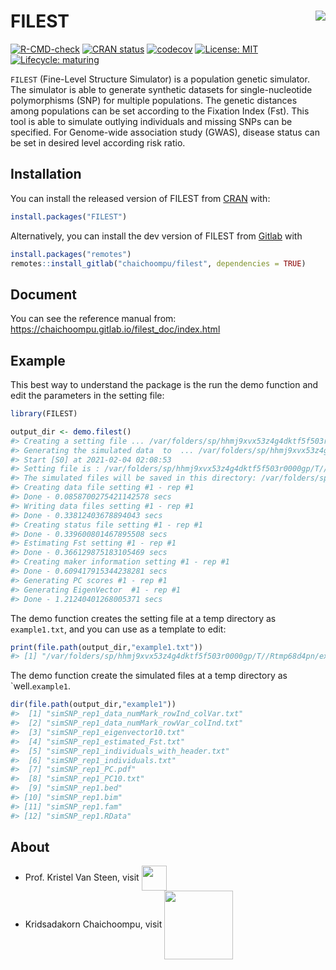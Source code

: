 
<!-- README.md is generated from README.Rmd. Please edit that file -->

# FILEST <img src="man/figures/filest_logo.png" align="right" />

<!-- badges: start -->

[![R-CMD-check](https://github.com/kridsadakorn/filest/workflows/R-CMD-check/badge.svg)](https://github.com/kridsadakorn/filest/actions)
[![CRAN
status](https://www.r-pkg.org/badges/version/FILEST)](https://CRAN.R-project.org/package=FILEST)
[![codecov](https://codecov.io/gh/kridsadakorn/filest/branch/master/graph/badge.svg?token=41WJVZOP49)](https://codecov.io/gh/kridsadakorn/filest)
[![License:
MIT](https://img.shields.io/badge/License-MIT-yellow.svg)](https://opensource.org/licenses/MIT)
[![Lifecycle:
maturing](https://img.shields.io/badge/lifecycle-maturing-blue.svg)](https://www.tidyverse.org/lifecycle/#maturing)
<!-- badges: end -->

`FILEST` (Fine-Level Structure Simulator) is a population genetic
simulator. The simulator is able to generate synthetic datasets for
single-nucleotide polymorphisms (SNP) for multiple populations. The
genetic distances among populations can be set according to the Fixation
Index (Fst). This tool is able to simulate outlying individuals and
missing SNPs can be specified. For Genome-wide association study (GWAS),
disease status can be set in desired level according risk ratio.

## Installation

You can install the released version of FILEST from
[CRAN](https://CRAN.R-project.org) with:

``` r
install.packages("FILEST")
```

Alternatively, you can install the dev version of FILEST from
[Gitlab](https://gitlab.com/chaichoompu/filest) with

``` r
install.packages("remotes")
remotes::install_gitlab("chaichoompu/filest", dependencies = TRUE)
```

## Document

You can see the reference manual from:
<https://chaichoompu.gitlab.io/filest_doc/index.html>

## Example

This best way to understand the package is the run the demo function and
edit the parameters in the setting file:

``` r
library(FILEST)

output_dir <- demo.filest()
#> Creating a setting file ... /var/folders/sp/hhmj9xvx53z4g4dktf5f503r0000gp/T//Rtmp68d4pn/example1.txt
#> Generating the simulated data  to  ... /var/folders/sp/hhmj9xvx53z4g4dktf5f503r0000gp/T//Rtmp68d4pn
#> Start [S0] at 2021-02-04 02:08:53
#> Setting file is : /var/folders/sp/hhmj9xvx53z4g4dktf5f503r0000gp/T//Rtmp68d4pn/example1.txt
#> The simulated files will be saved in this directory: /var/folders/sp/hhmj9xvx53z4g4dktf5f503r0000gp/T//Rtmp68d4pn/example1
#> Creating data file setting #1 - rep #1
#> Done - 0.0858700275421142578 secs
#> Writing data files setting #1 - rep #1
#> Done - 0.33812403678894043 secs
#> Creating status file setting #1 - rep #1
#> Done - 0.339600801467895508 secs
#> Estimating Fst setting #1 - rep #1
#> Done - 0.366129875183105469 secs
#> Creating maker information setting #1 - rep #1
#> Done - 0.609417915344238281 secs
#> Generating PC scores #1 - rep #1
#> Generating EigenVector  #1 - rep #1
#> Done - 1.21240401268005371 secs
```

The demo function creates the setting file at a temp directory as
`example1.txt`, and you can use as a template to edit:

``` r
print(file.path(output_dir,"example1.txt"))
#> [1] "/var/folders/sp/hhmj9xvx53z4g4dktf5f503r0000gp/T//Rtmp68d4pn/example1.txt"
```

The demo function create the simulated files at a temp directory as
\`well.`example1`.

``` r
dir(file.path(output_dir,"example1"))
#>  [1] "simSNP_rep1_data_numMark_rowInd_colVar.txt"
#>  [2] "simSNP_rep1_data_numMark_rowVar_colInd.txt"
#>  [3] "simSNP_rep1_eigenvector10.txt"             
#>  [4] "simSNP_rep1_estimated_Fst.txt"             
#>  [5] "simSNP_rep1_individuals_with_header.txt"   
#>  [6] "simSNP_rep1_individuals.txt"               
#>  [7] "simSNP_rep1_PC.pdf"                        
#>  [8] "simSNP_rep1_PC10.txt"                      
#>  [9] "simSNP_rep1.bed"                           
#> [10] "simSNP_rep1.bim"                           
#> [11] "simSNP_rep1.fam"                           
#> [12] "simSNP_rep1.RData"
```

## About

  - Prof. Kristel Van Steen, visit
    <a href="http://bio3.giga.ulg.ac.be/" border=0 style="border:0; text-decoration:none; outline:none"><img width="40px" src="man/figures/bio3_logo.png" align="center" /></a><br />
  - Kridsadakorn Chaichoompu, visit
    <a href="http://www.biostatgen.org/" border=0 style="border:0; text-decoration:none; outline:none"><img width="110px" src="man/figures/biostatgen_logo.png" align="center" /></a><br />
